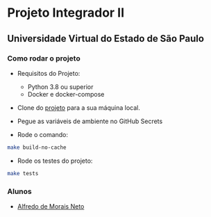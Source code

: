# Projeto Integrador II

## Universidade Virtual do Estado de São Paulo

### Como rodar o projeto

* Requisitos do Projeto:

  * Python 3.8 ou superior
  * Docker e docker-compose

* Clone do [projeto](https://github.com/alfmorais/piunivesp) para a sua máquina local.
* Pegue as variáveis de ambiente no GitHub Secrets
* Rode o comando:

```bash
make build-no-cache
```

* Rode os testes do projeto:

```bash
make tests
```

### Alunos

* [Alfredo de Morais Neto](https://www.linkedin.com/in/alfredomneto/)
